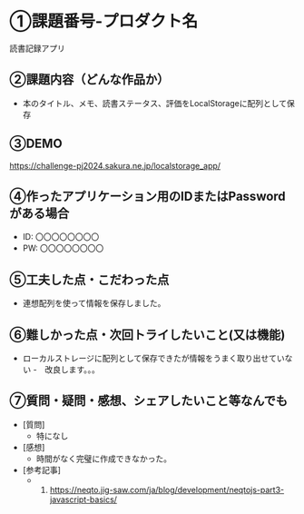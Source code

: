 # ①課題番号-プロダクト名

読書記録アプリ

## ②課題内容（どんな作品か）

- 本のタイトル、メモ、読書ステータス、評価をLocalStorageに配列として保存

## ③DEMO

https://challenge-pj2024.sakura.ne.jp/localstorage_app/

## ④作ったアプリケーション用のIDまたはPasswordがある場合

- ID: 〇〇〇〇〇〇〇〇
- PW: 〇〇〇〇〇〇〇〇

## ⑤工夫した点・こだわった点

- 連想配列を使って情報を保存しました。

## ⑥難しかった点・次回トライしたいこと(又は機能)

- ローカルストレージに配列として保存できたが情報をうまく取り出せていない
  -　改良します。。。 


## ⑦質問・疑問・感想、シェアしたいこと等なんでも

- [質問]
  - 特になし   
- [感想]
  - 時間がなく完璧に作成できなかった。 
- [参考記事]
  - 1. https://neqto.jig-saw.com/ja/blog/development/neqtojs-part3-javascript-basics/
